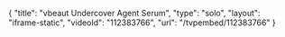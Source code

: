{
    "title": "vbeaut Undercover Agent Serum",
    "type": "solo",
    "layout": "iframe-static",
    "videoId": "112383766",
    "url": "\/tvpembed\/112383766"
}